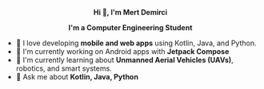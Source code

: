 <p align="center"><b>Hi 👋, I'm Mert Demirci</b></p>

<p align="center"><b>I'm a Computer Engineering Student</b></p>

- 👯 I love developing **mobile and web apps** using Kotlin, Java, and Python.
- 🚀 I'm currently working on Android apps with **Jetpack Compose**  
- 🌱 I'm currently learning about **Unmanned Aerial Vehicles (UAVs)**, robotics, and smart systems.  
- 💬 Ask me about **Kotlin, Java, Python**
